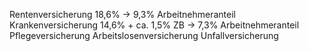 
Rentenversicherung 18,6% -> 9,3% Arbeitnehmeranteil
Krankenversicherung 14,6% + ca. 1,5% ZB -> 7,3% Arbeitnehmeranteil
Pflegeversicherung 
Arbeitslosenversicherung
Unfallversicherung